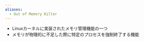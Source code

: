 ```yaml
---
aliases:
  - Out of Memory Killer
---
```

- Linuxカーネルに実装されたメモリ管理機能の一つ
- メモリが物理的に不足した際に特定のプロセスを強制終了する機能